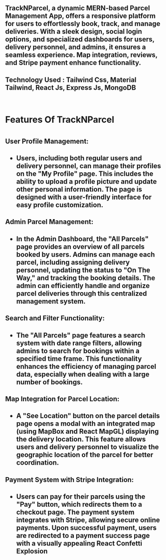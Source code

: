 ## TrackNParcel, a dynamic MERN-based Parcel Management App, offers a responsive platform for users to effortlessly book, track, and manage deliveries. With a sleek design, social login options, and specialized dashboards for users, delivery personnel, and admins, it ensures a seamless experience. Map integration, reviews, and Stripe payment enhance functionality.

<h2>Technology Used : Tailwind Css, Material Tailwind, React Js, Express Js, MongoDB</h2><br/>

<h1>Features Of TrackNParcel<h1>

<h2>User Profile Management:<h2>
<ul>

<li>
Users, including both regular users and delivery personnel, can manage their profiles on the "My Profile" page. This includes the ability to upload a profile picture and update other personal information. The page is designed with a user-friendly interface for easy profile customization.
</li>
</ul>

<h2>Admin Parcel Management:<h2>
<ul>

<li>
In the Admin Dashboard, the "All Parcels" page provides an overview of all parcels booked by users. Admins can manage each parcel, including assigning delivery personnel, updating the status to "On The Way," and tracking the booking details. The admin can efficiently handle and organize parcel deliveries through this centralized management system.
</li>
</ul>

<h2>Search and Filter Functionality:<h2>
<ul>

<li>
The "All Parcels" page features a search system with date range filters, allowing admins to search for bookings within a specified time frame. This functionality enhances the efficiency of managing parcel data, especially when dealing with a large number of bookings.
</li>
</ul>

<h2>Map Integration for Parcel Location:<h2>
<ul>

<li>
A "See Location" button on the parcel details page opens a modal with an integrated map (using MapBox and React MapGL) displaying the delivery location. This feature allows users and delivery personnel to visualize the geographic location of the parcel for better coordination.
</li>
</ul>

<h2>Payment System with Stripe Integration:<h2>
<ul>

<li>
Users can pay for their parcels using the "Pay" button, which redirects them to a checkout page. The payment system integrates with Stripe, allowing secure online payments. Upon successful payment, users are redirected to a payment success page with a visually appealing React Confetti Explosion
</li>
</ul>
